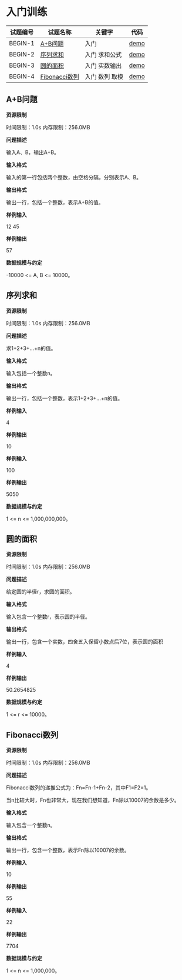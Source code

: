 # 入门训练

| 试题编号 | 试题名称                        | 关键字         | 代码                         |
| -------- | ------------------------------- | -------------- | ---------------------------- |
| BEGIN-1  | [A+B问题](#A+B问题)             | 入门           | [demo](01-A+B.cpp)           |
| BEGIN-2  | [序列求和](#序列求和)           | 入门 求和公式  | [demo](02-序列求和.cpp)      |
| BEGIN-3  | [ 圆的面积](#圆的面积)          | 入门 实数输出  | [demo](03-圆的面积.cpp)      |
| BEGIN-4  | [Fibonacci数列](#Fibonacci数列) | 入门 数列 取模 | [demo](04-Fibonacci数列.cpp) |

## A+B问题

**资源限制**

时间限制：1.0s  内存限制：256.0MB

**问题描述**

输入A、B，输出A+B。

**输入格式**

输入的第一行包括两个整数，由空格分隔，分别表示A、B。

**输出格式**

输出一行，包括一个整数，表示A+B的值。

**样例输入**

12 45

**样例输出**

57

**数据规模与约定**

-10000 <= A, B <= 10000。

## 序列求和

**资源限制**

时间限制：1.0s  内存限制：256.0MB

**问题描述**

求1+2+3+...+n的值。

**输入格式**

输入包括一个整数n。

**输出格式**

输出一行，包括一个整数，表示1+2+3+...+n的值。

**样例输入**

4

**样例输出**

10

**样例输入**

100

**样例输出**

5050

**数据规模与约定**

1 <= n <= 1,000,000,000。

## 圆的面积

**资源限制**

时间限制：1.0s  内存限制：256.0MB

**问题描述**

给定圆的半径r，求圆的面积。

**输入格式**

输入包含一个整数r，表示圆的半径。

**输出格式**

输出一行，包含一个实数，四舍五入保留小数点后7位，表示圆的面积

**样例输入**

4

**样例输出**

50.2654825

**数据规模与约定**

1 <= r <= 10000。

## Fibonacci数列

**资源限制**

时间限制：1.0s  内存限制：256.0MB

**问题描述**

Fibonacci数列的递推公式为：Fn=Fn-1+Fn-2，其中F1=F2=1。

当n比较大时，Fn也非常大，现在我们想知道，Fn除以10007的余数是多少。

**输入格式**

输入包含一个整数n。

**输出格式**

输出一行，包含一个整数，表示Fn除以10007的余数。

**样例输入**

10

**样例输出**

55

**样例输入**

22

**样例输出**

7704

**数据规模与约定**

1 <= n <= 1,000,000。